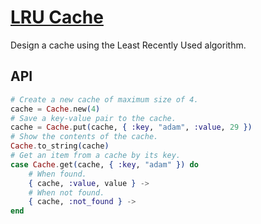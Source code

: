 # [LRU Cache](http://www.careercup.com/question?id=24510663)

Design a cache using the Least Recently Used algorithm.

## API

```elixir
# Create a new cache of maximum size of 4.
cache = Cache.new(4)
# Save a key-value pair to the cache.
cache = Cache.put(cache, { :key, "adam", :value, 29 })
# Show the contents of the cache.
Cache.to_string(cache)
# Get an item from a cache by its key.
case Cache.get(cache, { :key, "adam" }) do
    # When found.
    { cache, :value, value } ->
    # When not found.
    { cache, :not_found } ->
end
```
